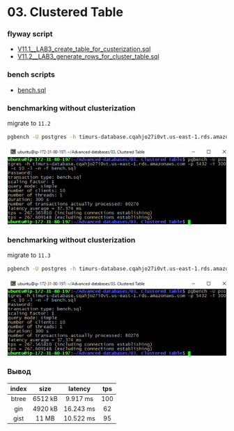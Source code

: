 # 03. Clustered Table
 
 ### flyway script
 + [V11.1__LAB3_create_table_for_custerization.sql](../flyway-6.4.1/sql/V11.1__LAB3_create_table_for_custerization.sql)
 + [V11.2__LAB3_generate_rows_for_cluster_table.sql](../flyway-6.4.1/sql/V11.2__LAB3_generate_rows_for_cluster_table.sql)

 ### bench scripts
 + [bench.sql](bench.sql)
 

### benchmarking without clusterization

migrate to `11.2`
 
```bash
pgbench -U postgres -h timurs-database.cqahjo27i0vt.us-east-1.rds.amazonaws.com -p 5432 -T 300 -c 10 -l -n -f bench.sql
``` 
![](images/1.png)

### benchmarking without clusterization

migrate to `11.3`

```bash
pgbench -U postgres -h timurs-database.cqahjo27i0vt.us-east-1.rds.amazonaws.com -p 5432 -T 300 -c 10 -l -n -f bench.sql
``` 
![](images/1.png)


### Вывод

| index | size      | latency | tps |
|:-----:|:--------:|:---:|:---:|
| btree | 6512 kB | 9.917 ms | 100 |
| gin   | 4920 kB | 16.243 ms| 62  |
| gist  | 11 MB   | 10.522 ms| 95 |
